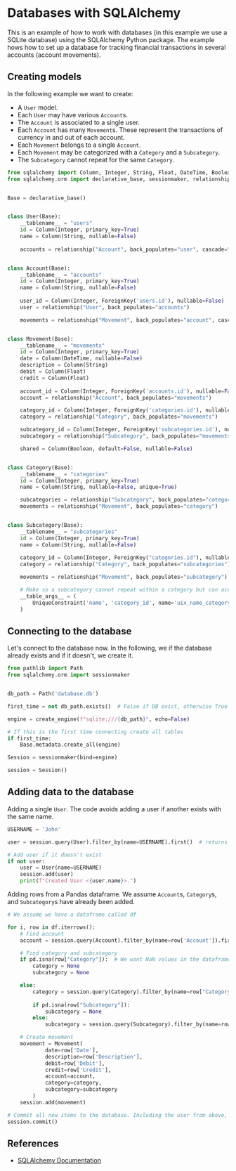 # Databases with SQLAlchemy

This is an example of how to work with databases (in this example we use a SQLite database) using the SQLAlchemy Python package. The example hows how to set up a database for tracking financial transactions in several accounts (account movements).

## Creating models

In the following example we want to create:

- A `User` model.
- Each `User` may have various `Account`s.
- The `Account` is associated to a single user.
- Each `Account` has many `Movement`s. These represent the transactions of currency in and out of each account.
- Each `Movement` belongs to a single `Account`.
- Each `Movement` may be categorized with a `Category` and a `Subcategory`.
- The `Subcategory` cannot repeat for the same `Category`.

```python
from sqlalchemy import Column, Integer, String, Float, DateTime, Boolean, ForeignKey, UniqueConstraint
from sqlalchemy.orm import declarative_base, sessionmaker, relationship


Base = declarative_base()


class User(Base):
    __tablename__ = "users"
    id = Column(Integer, primary_key=True)
    name = Column(String, nullable=False)
    
    accounts = relationship("Account", back_populates="user", cascade="all, delete-orphan")


class Account(Base):
    __tablename__ = "accounts"
    id = Column(Integer, primary_key=True)
    name = Column(String, nullable=False)
    
    user_id = Column(Integer, ForeignKey('users.id'), nullable=False)
    user = relationship("User", back_populates="accounts")

    movements = relationship("Movement", back_populates="account", cascade="all, delete-orphan")


class Movement(Base):
    __tablename__ = "movements"
    id = Column(Integer, primary_key=True)
    date = Column(DateTime, nullable=False)
    description = Column(String)
    debit = Column(Float)
    credit = Column(Float)
    
    account_id = Column(Integer, ForeignKey('accounts.id'), nullable=False)
    account = relationship("Account", back_populates="movements")

    category_id = Column(Integer, ForeignKey('categories.id'), nullable=True)
    category = relationship("Category", back_populates="movements")

    subcategory_id = Column(Integer, ForeignKey('subcategories.id'), nullable=True)
    subcategory = relationship("Subcategory", back_populates="movements")

    shared = Column(Boolean, default=False, nullable=False)


class Category(Base):
    __tablename__ = "categories"
    id = Column(Integer, primary_key=True)
    name = Column(String, nullable=False, unique=True)

    subcategories = relationship("Subcategory", back_populates="category", cascade="all, delete-orphan")
    movements = relationship("Movement", back_populates="category")


class Subcategory(Base):
    __tablename__ = "subcategories"
    id = Column(Integer, primary_key=True)
    name = Column(String, nullable=False)
    
    category_id = Column(Integer, ForeignKey("categories.id"), nullable=False)
    category = relationship("Category", back_populates="subcategories")

    movements = relationship("Movement", back_populates="subcategory")

    # Make so a subcategory cannot repeat within a category but can across categories
    __table_args__ = (
        UniqueConstraint('name', 'category_id', name='uix_name_category'),
    )
```


## Connecting to the database

Let's connect to the database now. In the following, we if the database already exists and if it doesn't, we create it.

```python
from pathlib import Path
from sqlalchemy.orm import sessionmaker


db_path = Path('database.db')

first_time = not db_path.exists()  # False if DB exist, otherwise True (first time connecting)

engine = create_engine(f"sqlite:///{db_path}", echo=False)

# If this is the first time connecting create all tables
if first_time:
    Base.metadata.create_all(engine)

Session = sessionmaker(bind=engine)

session = Session()
```


## Adding data to the database

Adding a single `User`. The code avoids adding a user if another exists with the same name.

```python
USERNAME = 'John'

user = session.query(User).filter_by(name=USERNAME).first()  # returns None if no user with name John exists.

# Add user if it doesn't exist
if not user:
    user = User(name=USERNAME)
    session.add(user)
    print(f"Created User <{user.name}>.")
```

Adding rows from a Pandas dataframe. We assume `Account`s, `Category`s, and `Subcategory`s have already been added.

```python 
# We assume we have a dataframe called df

for i, row in df.iterrows():
    # Find account
    account = session.query(Account).filter_by(name=row['Account']).first()

    # Find category and subcategory
    if pd.isna(row["Category"]):  # We want NaN values in the dataframe to translate to NULL values in the database
        category = None
        subcategory = None

    else:
        category = session.query(Category).filter_by(name=row["Category"]).first()
    
        if pd.isna(row["Subcategory"]):
            subcategory = None
        else:
            subcategory = session.query(Subcategory).filter_by(name=row["Subcategory"], category=category).first()

    # Create movement
    movement = Movement(
            date=row['Date'],
            description=row['Description'],
            debit=row['Debit'],
            credit=row['Credit'],
            account=account,
            category=category,
            subcategory=subcategory
        )
    session.add(movement)

# Commit all new items to the database. Including the user from above,
session.commit()
```

## References

- [SQLAlchemy Documentation](https://docs.sqlalchemy.org/en/20/)
